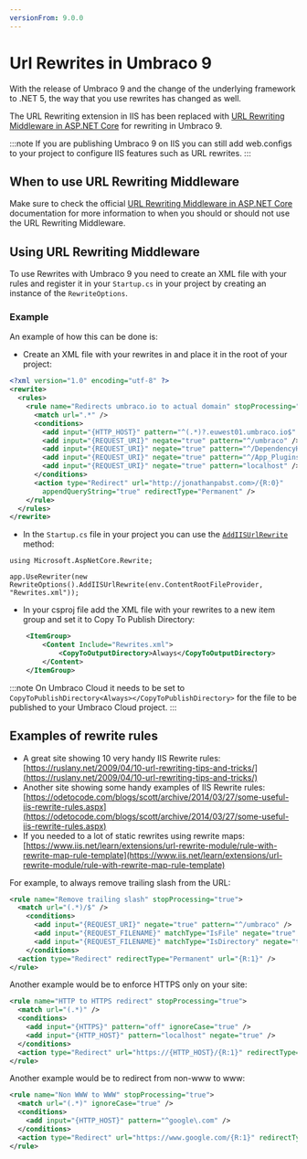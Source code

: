 ```yaml
---
versionFrom: 9.0.0
---
```


# Url Rewrites in Umbraco 9

With the release of Umbraco 9 and the change of the underlying framework to .NET 5, the way that you use rewrites has changed as well.

The URL Rewriting extension in IIS has been replaced with [URL Rewriting Middleware in ASP.NET Core](https://docs.microsoft.com/en-us/aspnet/core/fundamentals/url-rewriting?view=aspnetcore-5.0) for rewriting in Umbraco 9.

:::note
If you are publishing Umbraco 9 on IIS you can still add web.configs to your project to configure IIS features such as URL rewrites.
:::

## When to use URL Rewriting Middleware

Make sure to check the official [URL Rewriting Middleware in ASP.NET Core](https://docs.microsoft.com/en-us/aspnet/core/fundamentals/url-rewriting?view=aspnetcore-5.0#when-to-use-url-rewriting-middleware) documentation for more information to when you should or should not use the URL Rewriting Middleware.

## Using URL Rewriting Middleware

To use Rewrites with Umbraco 9 you need to create an XML file with your rules and register it in your `Startup.cs` in your project by creating an instance of the `RewriteOptions`.

### Example

An example of how this can be done is:

- Create an XML file with your rewrites in and place it in the root of your project:

```xml
<?xml version="1.0" encoding="utf-8" ?>
<rewrite>
  <rules>
    <rule name="Redirects umbraco.io to actual domain" stopProcessing="true">
      <match url=".*" />
      <conditions>
        <add input="{HTTP_HOST}" pattern="^(.*)?.euwest01.umbraco.io$" />
        <add input="{REQUEST_URI}" negate="true" pattern="^/umbraco" />
        <add input="{REQUEST_URI}" negate="true" pattern="^/DependencyHandler.axd" />
        <add input="{REQUEST_URI}" negate="true" pattern="^/App_Plugins" />
        <add input="{REQUEST_URI}" negate="true" pattern="localhost" />
      </conditions>
      <action type="Redirect" url="http://jonathanpabst.com>/{R:0}"
        appendQueryString="true" redirectType="Permanent" />
    </rule>
  </rules>
</rewrite>
```

- In the `Startup.cs` file in your project you can use the [`AddIISUrlRewrite`](https://docs.microsoft.com/en-us/dotnet/api/microsoft.aspnetcore.rewrite.iisurlrewriteoptionsextensions.addiisurlrewrite?view=aspnetcore-5.0#microsoft-aspnetcore-rewrite-iisurlrewriteoptionsextensions-addiisurlrewrite(microsoft-aspnetcore-rewrite-rewriteoptions-microsoft-extensions-fileproviders-ifileprovider-system-string-system-boolean)) method:

```Csharp
using Microsoft.AspNetCore.Rewrite;

app.UseRewriter(new RewriteOptions().AddIISUrlRewrite(env.ContentRootFileProvider, "Rewrites.xml"));

```

- In your csproj file add the XML file with your rewrites to a new item group and set it to Copy To Publish Directory:

```xml
	<ItemGroup>
		<Content Include="Rewrites.xml">
			<CopyToOutputDirectory>Always</CopyToOutputDirectory>
		</Content>
	</ItemGroup>

```

:::note
On Umbraco Cloud it needs to be set to `CopyToPublishDirectory<Always></CopyToPublishDirectory>` for the file to be published to your Umbraco Cloud project.
:::

## Examples of rewrite rules

* A great site showing 10 very handy IIS Rewrite rules: [https://ruslany.net/2009/04/10-url-rewriting-tips-and-tricks/](https://ruslany.net/2009/04/10-url-rewriting-tips-and-tricks/)
* Another site showing some handy examples of IIS Rewrite rules: [https://odetocode.com/blogs/scott/archive/2014/03/27/some-useful-iis-rewrite-rules.aspx](https://odetocode.com/blogs/scott/archive/2014/03/27/some-useful-iis-rewrite-rules.aspx)
* If you needed to a lot of static rewrites using rewrite maps: [https://www.iis.net/learn/extensions/url-rewrite-module/rule-with-rewrite-map-rule-template](https://www.iis.net/learn/extensions/url-rewrite-module/rule-with-rewrite-map-rule-template)

For example, to always remove trailing slash from the URL:

```xml
<rule name="Remove trailing slash" stopProcessing="true">
  <match url="(.*)/$" />
    <conditions>      
      <add input="{REQUEST_URI}" negate="true" pattern="^/umbraco" />
      <add input="{REQUEST_FILENAME}" matchType="IsFile" negate="true" />
      <add input="{REQUEST_FILENAME}" matchType="IsDirectory" negate="true" />
    </conditions>
  <action type="Redirect" redirectType="Permanent" url="{R:1}" />
</rule>
```

Another example would be to enforce HTTPS only on your site:

```xml
<rule name="HTTP to HTTPS redirect" stopProcessing="true">
  <match url="(.*)" />
  <conditions>
    <add input="{HTTPS}" pattern="off" ignoreCase="true" />
    <add input="{HTTP_HOST}" pattern="localhost" negate="true" />
  </conditions>
  <action type="Redirect" url="https://{HTTP_HOST}/{R:1}" redirectType="Permanent" />
</rule>
```

Another example would be to redirect from non-www to www:

```xml
<rule name="Non WWW to WWW" stopProcessing="true">
  <match url="(.*)" ignoreCase="true" />
  <conditions>
    <add input="{HTTP_HOST}" pattern="^google\.com" />
  </conditions>
  <action type="Redirect" url="https://www.google.com/{R:1}" redirectType="Permanent" />
</rule>
```
